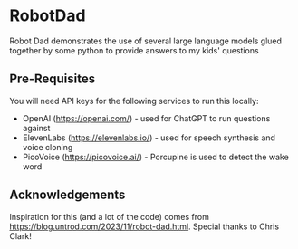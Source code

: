 # RobotDad
Robot Dad demonstrates the use of several large language models glued together by some python to provide answers to my kids' questions

## Pre-Requisites

You will need API keys for the following services to run this locally:

* OpenAI (https://openai.com/) - used for ChatGPT to run questions against
* ElevenLabs (https://elevenlabs.io/) - used for speech synthesis and voice cloning
* PicoVoice (https://picovoice.ai/) - Porcupine is used to detect the wake word

## Acknowledgements

Inspiration for this (and a lot of the code) comes from https://blog.untrod.com/2023/11/robot-dad.html.  Special thanks to Chris Clark!
